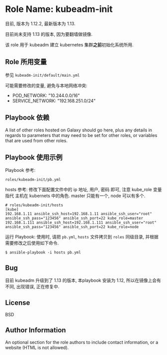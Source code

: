 Role Name: kubeadm-init
=========

目前, 版本为 1.12.2, 最新版本为 1.13. 

目前尚未支持 1.13 的版本, 因为要翻墙做镜像.

该 role 用于 kubeadm 建立 kubernetes 集群**之前**初始化系统所用. 


Role 所用变量
-------------
参见 `kubeadm-init/default/main.yml`

可能需要修改的变量, 避免与本地网络冲突:
- POD_NETWORK: "10.244.0.0/16"
- SERVICE_NETWORK: "192.168.251.0/24"


Playbook 依赖
-------------

A list of other roles hosted on Galaxy should go here, plus any details in regards to parameters that may need to be set for other roles, or variables that are used from other roles.

Playbook 使用示例
----------------

Playbook 参考:
```
roles/kubeadm-init/pb.yml
```
hosts 参考: 修改下面配置文件中的 ip 地址, 用户, 密码 即可, 注意 kube_role 变量 指代 主机在 kubernets 中的角色. master 只能有一个, node 可以有多个.
```
# roles/kubeadm-init/hosts
[kube]
192.168.1.11 ansible_ssh_host=192.168.1.11 ansible_ssh_user="root" ansible_ssh_pass="123456" ansible_ssh_port=22 kube_role=master
192.168.1.111 ansible_ssh_host=192.168.1.111 ansible_ssh_user="root" ansible_ssh_pass="123456" ansible_ssh_port=22 kube_role=node
```
运行 Playbook: 使用时, 请把 `pb.yml`, `hosts` 文件拷贝到 `roles` 同级目录, 并根据需要修改之后使用如下命令.
```
$ ansible-playbook -i hosts pb.yml
```

Bug
----
目前 kubeadm 升级到了 1.13 的版本, 本playbook 安装为 1.12, 所以在镜像上会有不同, 出现错误, 正在修复中.


License
-------

BSD

Author Information
------------------

An optional section for the role authors to include contact information, or a website (HTML is not allowed).
